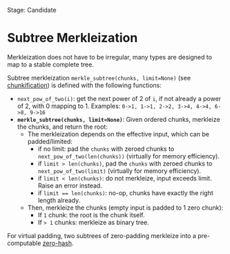 Stage: Candidate


# Subtree Merkleization

Merkleization does not have to be irregular, many types are designed to map to a stable complete tree.

Subtree merkleization `merkle_subtree(chunks, limit=None)` (see [chunkification](./chunkify.md)) is defined with the following functions:

* `next_pow_of_two(i)`: get the next power of 2 of `i`, if not already a power of 2, with 0 mapping to 1. Examples: `0->1, 1->1, 2->2, 3->4, 4->4, 6->8, 9->16`
* __`merkle_subtree(chunks, limit=None)`__: Given ordered chunks, merkleize the chunks, and return the root:
    * The merkleization depends on the effective input, which can be padded/limited:
        - if no limit: pad the `chunks` with zeroed chunks to `next_pow_of_two(len(chunks))` (virtually for memory efficiency).
        - if `limit > len(chunks)`, pad the `chunks` with zeroed chunks to `next_pow_of_two(limit)` (virtually for memory efficiency).
        - if `limit < len(chunks)`: do not merkleize, input exceeds limit. Raise an error instead.
        - if `limit == len(chunks)`: no-op, chunks have exactly the right length already.
    * Then, merkleize the chunks (empty input is padded to 1 zero chunk):
        - If `1` chunk: the root is the chunk itself.
        - If `> 1` chunks: merkleize as binary tree.

For virtual padding, two subtrees of zero-padding merkleize into a pre-computable [zero-hash](./hashing.md#zero-hashes).
